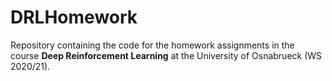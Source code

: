 # DRLHomework

Repository containing the code for the homework assignments in the course **Deep Reinforcement Learning** at the University of Osnabrueck (WS 2020/21).
